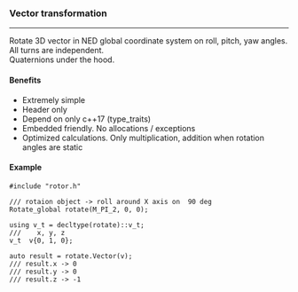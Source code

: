 ### Vector transformation

---

Rotate 3D vector in NED global coordinate system on roll, pitch, yaw angles.  
All turns are independent.  
Quaternions under the hood.

#### Benefits

- Extremely simple
- Header only
- Depend on only c++17 (type_traits)
- Embedded friendly. No allocations / exceptions
- Optimized calculations. Only multiplication, addition when rotation angles are static

#### Example

``` 
#include "rotor.h"

/// rotaion object -> roll around X axis on  90 deg 
Rotate_global rotate(M_PI_2, 0, 0);

using v_t = decltype(rotate)::v_t;
///    x, y, z
v_t  v{0, 1, 0};

auto result = rotate.Vector(v);
/// result.x -> 0
/// result.y -> 0
/// result.z -> -1


```
